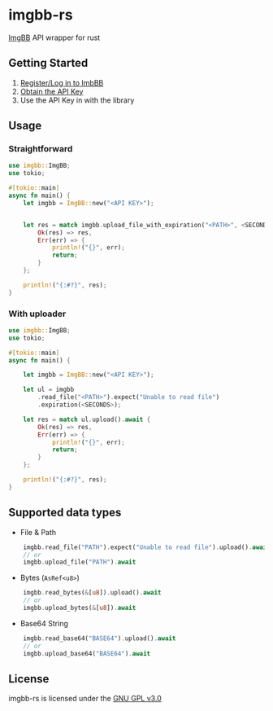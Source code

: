# imgbb-rs

[ImgBB](https://imgbb.com/) API wrapper for rust

## Getting Started

1. [Register/Log in to ImbBB](https://imgbb.com/login)
2. [Obtain the API Key](https://api.imgbb.com)
3. Use the API Key in with the library

## Usage

### Straightforward

```rust
use imgbb::ImgBB;
use tokio;

#[tokio::main]
async fn main() {
    let imgbb = ImgBB::new("<API KEY>");


    let res = match imgbb.upload_file_with_expiration("<PATH>", <SECONDS>).await {
        Ok(res) => res,
        Err(err) => {
            println!("{}", err);
            return;
        }
    };

    println!("{:#?}", res);
}
```

### With uploader

```rust
use imgbb::ImgBB;
use tokio;

#[tokio::main]
async fn main() {

    let imgbb = ImgBB::new("<API KEY>");

    let ul = imgbb
        .read_file("<PATH>").expect("Unable to read file")
        .expiration(<SECONDS>);

    let res = match ul.upload().await {
        Ok(res) => res,
        Err(err) => {
            println!("{}", err);
            return;
        }
    };

    println!("{:#?}", res);
}
```

## Supported data types

- File & Path

```rust
    imgbb.read_file("PATH").expect("Unable to read file").upload().await
    // or
    imgbb.upload_file("PATH").await
```

- Bytes (`AsRef<u8>`)

```rust
    imgbb.read_bytes(&[u8]).upload().await
    // or
    imgbb.upload_bytes(&[u8]).await
```

- Base64 String

```rust
    imgbb.read_base64("BASE64").upload().await
    // or
    imgbb.upload_base64("BASE64").await
```

## License

imgbb-rs is licensed under the [GNU GPL v3.0](./LICENSE)

